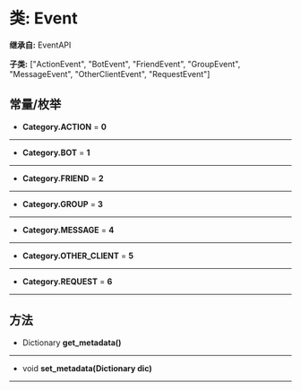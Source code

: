 # 类: Event  
  
**继承自:** EventAPI  
  
**子类:** ["ActionEvent", "BotEvent", "FriendEvent", "GroupEvent", "MessageEvent", "OtherClientEvent", "RequestEvent"]  
  
## 常量/枚举  
  
- **Category.ACTION** = **0**  
  
---  
  
- **Category.BOT** = **1**  
  
---  
  
- **Category.FRIEND** = **2**  
  
---  
  
- **Category.GROUP** = **3**  
  
---  
  
- **Category.MESSAGE** = **4**  
  
---  
  
- **Category.OTHER_CLIENT** = **5**  
  
---  
  
- **Category.REQUEST** = **6**  
  
---  
  
## 方法 
  
- Dictionary **get_metadata()**  
  
---  
  
- void **set_metadata(Dictionary dic)**  
  
---  
  

